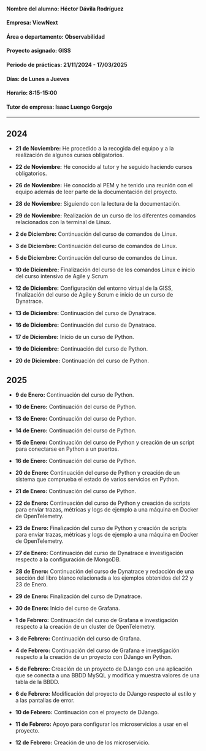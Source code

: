 #### Nombre del alumno: Héctor Dávila Rodríguez

#### Empresa: ViewNext

#### Área o departamento: Observabilidad

#### Proyecto asignado: GISS

#### Periodo de prácticas: 21/11/2024 - 17/03/2025

#### Días: de Lunes a Jueves

#### Horario: 8:15-15:00

#### Tutor de empresa: Isaac Luengo Gorgojo

---------------------------------------------------------------------------------------------

## 2024

* __21 de Noviembre:__ He procedido a la recogida del equipo y a la realización de algunos cursos obligatorios.

* __22 de Noviembre:__ He conocido al tutor y he seguido haciendo cursos obligatorios.

* __26 de Noviembre:__ He conocido al PEM y he tenido una reunión con el equipo además de leer parte de la documentación del proyecto.

* __28 de Noviembre:__ Siguiendo con la lectura de la documentación.

* __29 de Noviembre:__ Realización de un curso de los diferentes comandos relacionados con la terminal de Linux.

* __2 de Diciembre:__ Continuación del curso de comandos de Linux.

* __3 de Diciembre:__ Continuación del curso de comandos de Linux.

* __5 de Diciembre:__ Continuación del curso de comandos de Linux.

* __10 de Diciembre:__ Finalización del curso de los comandos Linux e inicio del curso intensivo de Agile y Scrum

* __12 de Diciembre:__ Configuración del entorno virtual de la GISS, finalización del curso de Agile y Scrum e inicio de un curso de Dynatrace.

* __13 de Diciembre:__ Continuación del curso de Dynatrace.

* __16 de Diciembre:__ Continuación del curso de Dynatrace.

* __17 de Diciembre:__ Inicio de un curso de Python.

* __19 de Diciembre:__ Continuación del curso de Python.

* __20 de Diciembre:__ Continuación del curso de Python.



## 2025

* __9 de Enero:__ Continuación del curso de Python.

* __10 de Enero:__ Continuación del curso de Python.

* __13 de Enero:__ Continuación del curso de Python.

* __14 de Enero:__ Continuación del curso de Python.

* __15 de Enero:__ Continuación del curso de Python y creación de un script para conectarse en Python a un puertos.

* __16 de Enero:__ Continuación del curso de Python.

* __20 de Enero:__ Continuación del curso de Python y creación de un sistema que comprueba el estado de varios servicios en Python.

* __21 de Enero:__ Continuación del curso de Python.

* __22 de Enero:__ Continuación del curso de Python y creación de scripts para enviar trazas, métricas y logs de ejemplo a una máquina en Docker de OpenTelemetry.

* __23 de Enero:__ Finalización del curso de Python y creación de scripts para enviar trazas, métricas y logs de ejemplo a una máquina en Docker de OpenTelemetry.

* __27 de Enero:__ Continuación del curso de Dynatrace e investigación respecto a la configuración de MongoDB.

* __28 de Enero:__ Continuación del curso de Dynatrace y redacción de una sección del libro blanco relacionada a los ejemplos obtenidos del 22 y 23 de Enero.

* __29 de Enero:__ Finalización del curso de Dynatrace.

* __30 de Enero:__ Inicio del curso de Grafana.

* __1 de Febrero:__ Continuación del curso de Grafana e investigación respecto a la creación de un cluster de OpenTelemetry.

* __3 de Febrero:__ Continuación del curso de Grafana.

* __4 de Febrero:__ Continuación del curso de Grafana e investigación respecto a la creación de un proyecto con DJango en Python.

* __5 de Febrero:__ Creación de un proyecto de DJango con una aplicación que se conecta a una BBDD MySQL y modifica y muestra valores de una tabla de la BBDD. 

* __6 de Febrero:__ Modificación del proyecto de DJango respecto al estilo y a las pantallas de error.

* __10 de Febrero:__ Continuación con el proyecto de DJango.

* __11 de Febrero:__ Apoyo para configurar los microservicios a usar en el proyecto.

* __12 de Febrero:__ Creación de uno de los microservicio. 

